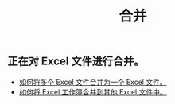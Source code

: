 ﻿---
title: 合并
second_title: Aspose.Cells Cloud Documen
type: docs
url: /zh/merge/
keywords: Working with merger on an Excel file
description: Aspose.Cells Cloud REST API 支持对 Excel 文件进行合并。SDK 支持多种开发语言。其中包括 Android、C#、Go、Java、NodeJS、Perl、PHP、Python、Ruby 和 swift
weight: 32
kwords: Excel, Office 云, REST API, 电子表格, PDF, CSV, Json, Markdwon, 合并
---
## 正在对 Excel 文件进行合并。

- [如何将多个 Excel 文件合并为一个 Excel 文件。](/cells/zh/merge/multi-files/)
- [如何将 Excel 工作簿合并到其他 Excel 文件中。](/cells/zh/workbook/merge/)
